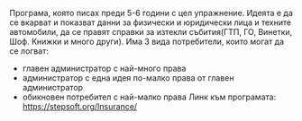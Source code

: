 Програма, която писах преди 5-6 години с цел упражнение. Идеята е да се вкарват и показват данни за физически и юридически лица и техните автомобили, да се правят справки за изтекли събития(ГТП, ГО, Винетки, Шоф. Книжки и много други).
Има 3 вида потребители, които могат да се логват:
- главен администратор с най-много права
- администратор с една идея по-малко права от главен администратор
- обикновен потребител с най-малко права
Линк към програмата: https://stepsoft.org/Insurance/
